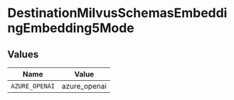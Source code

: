 # DestinationMilvusSchemasEmbeddingEmbedding5Mode


## Values

| Name           | Value          |
| -------------- | -------------- |
| `AZURE_OPENAI` | azure_openai   |